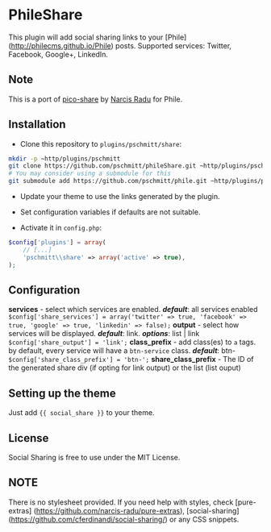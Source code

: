 PhileShare
==========

This plugin will add social sharing links to your [Phile] (http://philecms.github.io/Phile) posts. Supported services: Twitter, Facebook, Google+, LinkedIn.

## Note

This is a port of [pico-share](https://github.com/narcis-radu/pico-share) by [Narcis Radu](https://github.com/narcis-radu) for Phile.


## Installation

* Clone this repository to `plugins/pschmitt/share`:

```bash
mkdir -p ~http/plugins/pschmitt
git clone https://github.com/pschmitt/phileShare.git ~http/plugins/pschmitt/share
# You may consider using a submodule for this
git submodule add https://github.com/pschmitt/phile.git ~http/plugins/pschmitt/share
```

* Update your theme to use the links generated by the plugin.

* Set configuration variables if defaults are not suitable.

* Activate it in `config.php`:

```php
$config['plugins'] = array(
    // [...]
    'pschmitt\\share' => array('active' => true),
);
```

## Configuration

**services** - select which services are enabled. _**default**_: all services enabled
`$config['share_services'] = array('twitter' => true, 'facebook' => true, 'google' => true, 'linkedin' => false);`
**output** - select how services will be displayed. _**default**_: link. _**options**_: list | link
`$config['share_output'] = 'link';`
**class_prefix** - add class(es) to `a` tags. by default, every service will have a `btn-service` class. _**default**_: btn-
`$config['share_class_prefix'] = 'btn-';`
**share_class_prefix** - The ID of the generated share div (if opting for link output) or the list (list ouput)

## Setting up the theme

Just add `{{ social_share }}` to your theme.

## License

Social Sharing is free to use under the MIT License.

## NOTE

There is no stylesheet provided. If you need help with styles, check [pure-extras] (https://github.com/narcis-radu/pure-extras), [social-sharing] (https://github.com/cferdinandi/social-sharing/) or any CSS snippets.
